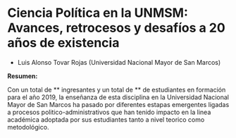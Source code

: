 # Ciencia Política en la UNMSM: Avances, retrocesos y desafíos a 20 años de existencia

  * Luis Alonso Tovar Rojas (Universidad Nacional Mayor de San Marcos)

**Resumen:**

Con un total de ** ingresantes y un total de ** de estudiantes en formación para el año 2019, la enseñanza de esta disciplina en la Universidad Nacional Mayor de San Marcos ha pasado por diferentes estapas emergentes ligadas a procesos politico-administrativos que han tenido impacto en la linea académica adoptada por sus estudiantes tanto a nivel teorico como metodológico.

